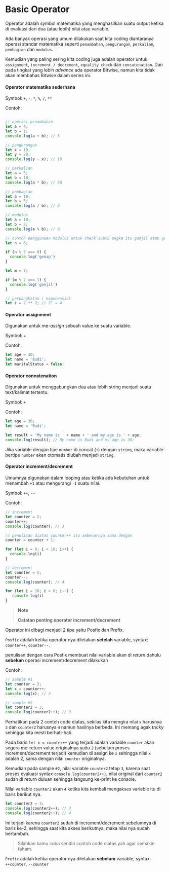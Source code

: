 # Basic Operator

Operator adalah symbol matematika yang menghasilkan suatu output ketika di evaluasi dari dua (atau lebih) nilai atau variable. 

Ada banyak operasi yang umum dilakukan saat kita coding diantaranya operasi standar matematika seperti ```penambahan```, ```pengurangan```, ```perkalian```, ```pembagian``` dan ```modulus```.

Kemudian yang paling sering kita coding juga adalah operator untuk ```assignment```, ```increment / decrement```, ```equality check``` dan ```concatenation```. Dan pada tingkat yang lebih _advance_ ada operator Bitwise, namun kita tidak akan membahas Bitwise dalam series ini.


#### Operator matematika sederhana

Symbol: ```+```, ```-```, ```*```, ```%```, ```/```, ```**```

Contoh:
```javascript

// operasi penambahan
let a = 4;
let b = 1;
console.log(a + b); // 5

// pengurangan
let x = 10;
let y = 20;
console.log(y - x); // 10

// perkalian
let a = 5;
let b = 10;
console.log(a * b); // 50

// pembagian
let a = 10;
let b = 5;
console.log(a / b); // 2

// modulus
let a = 10;
let b = 2;
console.log(a % b); // 0

// contoh penggunaan modulus untuk check suatu angka itu ganjil atau genap
let n = 6;

if (n % 2 === 0) {
  console.log('genap')
}

let m = 7;

if (m % 2 === 1) {
  console.log('ganjil')
}

// perpangkatan / exponensial
let z = 2 ** 2; // 2² = 4

```

#### Operator assignment

Digunakan untuk me-_assign_ sebuah value ke suatu variable.

Symbol: ```=```

Contoh:
```javascript
let age = 30;
let name = 'Budi';
let maritalStatus = false;
```
#### Operator concatenation

Digunakan untuk menggabungkan dua atau lebih string menjadi suatu text/kalimat tertentu.

Symbol: ```+```

Contoh:
```javascript
let age = 30;
let name = 'Budi';

let result = 'My name is ' + name + ' and my age is ' + age;
console.log(result); // My name is Budi and my age is 30;

```
Jika variable dengan tipe ```number``` di concat (```+```) dengan ```string```, maka variable bertipe ```number``` akan otomatis diubah menjadi ```string```.



#### Operator increment/decrement

Umumnya digunakan dalam looping atau ketika ada kebutuhan untuk menambah ```+1``` atau mengurangi ```-1``` suatu nilai.

Symbol: ```++```, ```--```

Contoh: 
```javascript
// increment
let counter = 2;
counter++;
console.log(counter); // 3

// penulisan diatas counter++ itu sebenarnya sama dengan
counter = counter + 1;

for (let i = 0; i < 10; i++) {
  console.log(i)
}

// decrement
let counter = 5;
counter--;
console.log(counter); // 4

for (let i = 10; i > 0; i--) {
   console.log(i)
}

```
> **Note**
> 
> **Catatan penting operator increment/decrement**
> 
Operator ini dibagi menjadi 2 tipe yaitu Posfix dan Prefix.
 
```Posfix``` adalah ketika operator nya diletakan **setelah** variable, syntax: ```counter++```, ```counter--```.

penulisan dengan cara Posfix membuat nilai variable akan di _return_ dahulu **sebelum** operasi increment/decrement dilakukan

Contoh:
```javascript
// sample #1
let counter = 2;
let x = counter++;
console.log(x); // 2

// sample #2
let counter2 = 3;
console.log(counter2++); // 3

```
Perhatikan pada 2 contoh code diatas, sekilas kita mengira nilai ```x``` harusnya ```3``` dan ```counter2``` harusnya ```4``` namun hasilnya berbeda.
Ini memang agak _tricky_ sehingga kita mesti berhati-hati.

Pada baris ```let x = counter++``` yang terjadi adalah variable ```counter``` akan segera me-return value originalnya yaitu ```2``` (sebelum proses increment/decrement terjadi) kemudian di assign ke ```x``` sehingga nilai ```x``` adalah 2, sama dengan nilai ```counter``` originalnya.

Kemudian pada sample ```#2```, nilai variable ```counter2``` tetap ```3```, karena saat proses evaluasi syntax ```console.log(counter2++)```, nilai original dari ```counter2``` sudah di return duluan sehingga langsung ke-print ke console.

Nilai variable ```counter2``` akan ```4``` ketika kita kembali mengakses variable itu di baris berikut nya.

```javascript
let counter2 = 3;
console.log(counter2++); // 3
console.log(counter2++); // 4
```
Ini terjadi karena ```counter2``` sudah di increment/decrement sebelumnya di baris ke-2, sehingga saat kita akses berikutnya, maka nilai nya sudah bertambah.

> Silahkan kamu coba sendiri contoh code diatas yah agar semakin faham.

 
```Prefix``` adalah ketika operator nya diletakan **sebelum** variable, syntax: ```++counter```, ```--counter```



